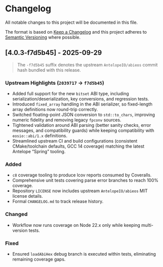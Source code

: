 # Changelog

All notable changes to this project will be documented in this file.

The format is based on [Keep a Changelog](https://keepachangelog.com/en/1.1.0/) and this project adheres to [Semantic Versioning](https://semver.org/spec/v2.0.0.html) where possible.

## [4.0.3-f7d5b45] - 2025-09-29

> The `-f7d5b45` suffix denotes the upstream `AntelopeIO/abieos` commit hash bundled with this release.

### Upstream Highlights (`2039717` → `f7d5b45`)
- Added full support for the new `bitset` ABI type, including serialization/deserialization, key conversions, and regression tests.
- Introduced `fixed_array` handling in the ABI serializer, so fixed-length array definitions now round-trip correctly.
- Switched floating-point JSON conversion to `std::to_chars`, improving numeric fidelity and removing legacy `fpconv` sources.
- Tightened validation around ABI parsing (better sanity checks, error messages, and compatibility guards) while keeping compatibility with `eosio::abi/1.x` definitions.
- Streamlined upstream CI and build configurations (consistent CMake/toolchain defaults, GCC 14 coverage) matching the latest Antelope “Spring” tooling.

### Added
- `c8` coverage tooling to produce lcov reports consumed by Coveralls.
- Comprehensive unit tests covering parse error branches to reach 100% coverage.
- Repository `LICENSE` now includes upstream `AntelopeIO/abieos` MIT license details.
- Formal `CHANGELOG.md` to track release history.

### Changed
- Workflow now runs coverage on Node 22.x only while keeping multi-version tests.

### Fixed
- Ensured `loadAbiHex` debug branch is executed within tests, eliminating remaining coverage gaps.
